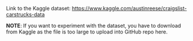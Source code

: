 

Link to the Kaggle dataset: https://www.kaggle.com/austinreese/craigslist-carstrucks-data

**NOTE**: If you want to experiment with the dataset, you have to download from Kaggle
as the file is too large to upload into GitHub repo here.